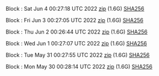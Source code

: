 Block [](https://testnet-insight.dashevo.org/insight/block/): Sat Jun  4 00:27:18 UTC 2022 [zip](https://dash-bootstrap.ams3.digitaloceanspaces.com/testnet/2022-06-04/bootstrap.dat.zip) (1.6G) [SHA256](https://dash-bootstrap.ams3.digitaloceanspaces.com/testnet/2022-06-04/sha256.txt)

Block [](https://testnet-insight.dashevo.org/insight/block/): Fri Jun  3 00:27:05 UTC 2022 [zip](https://dash-bootstrap.ams3.digitaloceanspaces.com/testnet/2022-06-03/bootstrap.dat.zip) (1.6G) [SHA256](https://dash-bootstrap.ams3.digitaloceanspaces.com/testnet/2022-06-03/sha256.txt)

Block [](https://testnet-insight.dashevo.org/insight/block/): Thu Jun  2 00:26:44 UTC 2022 [zip](https://dash-bootstrap.ams3.digitaloceanspaces.com/testnet/2022-06-02/bootstrap.dat.zip) (1.6G) [SHA256](https://dash-bootstrap.ams3.digitaloceanspaces.com/testnet/2022-06-02/sha256.txt)

Block [](https://testnet-insight.dashevo.org/insight/block/): Wed Jun  1 00:27:07 UTC 2022 [zip](https://dash-bootstrap.ams3.digitaloceanspaces.com/testnet/2022-06-01/bootstrap.dat.zip) (1.6G) [SHA256](https://dash-bootstrap.ams3.digitaloceanspaces.com/testnet/2022-06-01/sha256.txt)

Block [](https://testnet-insight.dashevo.org/insight/block/): Tue May 31 00:27:55 UTC 2022 [zip](https://dash-bootstrap.ams3.digitaloceanspaces.com/testnet/2022-05-31/bootstrap.dat.zip) (1.6G) [SHA256](https://dash-bootstrap.ams3.digitaloceanspaces.com/testnet/2022-05-31/sha256.txt)

Block [](https://testnet-insight.dashevo.org/insight/block/): Mon May 30 00:28:14 UTC 2022 [zip](https://dash-bootstrap.ams3.digitaloceanspaces.com/testnet/2022-05-30/bootstrap.dat.zip) (1.6G) [SHA256](https://dash-bootstrap.ams3.digitaloceanspaces.com/testnet/2022-05-30/sha256.txt)

